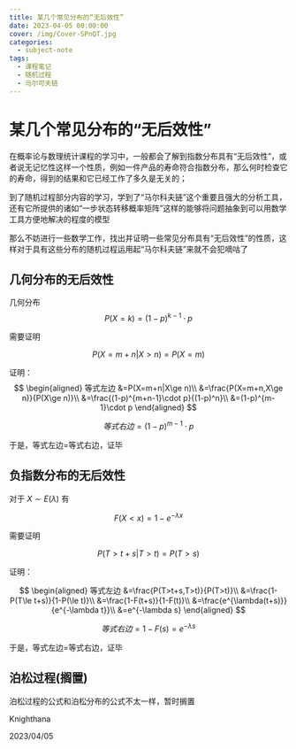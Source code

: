 ```yaml
---
title: 某几个常见分布的“无后效性”
date: 2023-04-05 00:00:00
cover: /img/Cover-SPnQT.jpg
categories:
  - subject-note
tags:
  - 课程笔记
  - 随机过程
  - 马尔可夫链
---
```


# 某几个常见分布的“无后效性”

在概率论与数理统计课程的学习中，一般都会了解到指数分布具有“无后效性”，或者说无记忆性这样一个性质，例如一件产品的寿命符合指数分布，那么何时检查它的寿命，得到的结果和它已经工作了多久是无关的；

到了随机过程部分内容的学习，学到了“马尔科夫链”这个重要且强大的分析工具，还有它所提供的诸如“一步状态转移概率矩阵”这样的能够将问题抽象到可以用数学工具方便地解决的程度的模型

那么不妨进行一些数学工作，找出并证明一些常见分布具有“无后效性”的性质，这样对于具有这些分布的随机过程运用起“马尔科夫链”来就不会犯嘀咕了

## 几何分布的无后效性

几何分布
$$
P(X=k)=(1-p)^{k-1}\cdot p
$$

需要证明

$$
P(X=m+n|X>n)=P(X=m)
$$

证明：
$$
\begin{aligned}
等式左边
&=P(X=m+n|X\ge n)\\
&=\frac{P(X=m+n,X\ge n)}{P(X\ge n)}\\
&=\frac{(1-p)^{m+n-1}\cdot p}{(1-p)^n}\\
&=(1-p)^{m-1}\cdot p
\end{aligned}
$$

$$
等式右边=(1-p)^{m-1}\cdot p
$$

于是，等式左边=等式右边，证毕

## 负指数分布的无后效性

对于
$X\sim E(\lambda)$
有

$$
F(X<x)=1-e^{-\lambda x}
$$

需要证明

$$
P(T>t+s|T>t)=P(T>s)
$$

证明：

$$
\begin{aligned}
等式左边
&=\frac{P(T>t+s,T>t)}{P(T>t)}\\
&=\frac{1-P(T\le t+s)}{1-P(\le t)}\\
&=\frac{1-F(t+s)}{1-F(t)}\\
&=\frac{e^{\lambda(t+s)}}{e^{-\lambda t}}\\
&=e^{-\lambda s}
\end{aligned}
$$

$$
等式右边=1-F(s)=e^{-\lambda s}
$$

于是，等式左边=等式右边，证毕

## 泊松过程(搁置)

泊松过程的公式和泊松分布的公式不太一样，暂时搁置

Knighthana

2023/04/05

